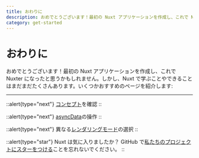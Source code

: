 ```yaml
---
title: おわりに
description: おめでとうございます！最初の Nuxt アプリケーションを作成し、これで Nuxter になったと思うかもしれません。しかし、Nuxt で学ぶことやできることはまだまだたくさんあります。いくつかおすすめのページを紹介します
category: get-started
---
```

# おわりに

おめでとうございます！最初の Nuxt アプリケーションを作成し、これで Nuxter になったと思うかもしれません。しかし、Nuxt で学ぶことやできることはまだまだたくさんあります。いくつかおすすめのページを紹介します:

---

::alert{type="next"}
[コンセプト](/docs/concepts/views)を確認
::

::alert{type="next"}
[asyncData](/docs/features/data-fetching#async-data)の操作
::

::alert{type="next"}
異なる[レンダリングモード](/docs/features/rendering-modes)の選択
::

::alert{type="star"}
Nuxt は気に入りましたか？ GitHub で[私たちのプロジェクトにスターをつける](https://github.com/nuxt/nuxt)ことを忘れないでください。
::
